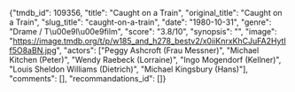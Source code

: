 {"tmdb_id": 109356, "title": "Caught on a Train", "original_title": "Caught on a Train", "slug_title": "caught-on-a-train", "date": "1980-10-31", "genre": "Drame / T\u00e9l\u00e9film", "score": "3.8/10", "synopsis": "", "image": "https://image.tmdb.org/t/p/w185_and_h278_bestv2/x0iiKnrxKhCJuFA2HytIf5O8aBN.jpg", "actors": ["Peggy Ashcroft (Frau Messner)", "Michael Kitchen (Peter)", "Wendy Raebeck (Lorraine)", "Ingo Mogendorf (Kellner)", "Louis Sheldon Williams (Dietrich)", "Michael Kingsbury (Hans)"], "comments": [], "recommandations_id": []}